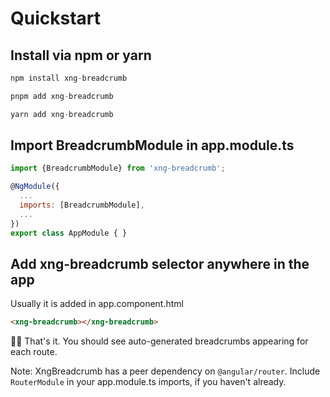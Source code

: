 # Quickstart

## Install via npm or yarn

```javascript
npm install xng-breadcrumb

pnpm add xng-breadcrumb

yarn add xng-breadcrumb
```

## Import BreadcrumbModule in app.module.ts

```javascript
import {BreadcrumbModule} from 'xng-breadcrumb';

@NgModule({
  ...
  imports: [BreadcrumbModule],
  ...
})
export class AppModule { }
```

## Add xng-breadcrumb selector anywhere in the app

Usually it is added in app.component.html

```html
<xng-breadcrumb></xng-breadcrumb>
```

🎉🎉 That's it. You should see auto-generated breadcrumbs appearing for each route.

Note: XngBreadcrumb has a peer dependency on `@angular/router`. Include `RouterModule` in your app.module.ts imports, if you haven't already.
